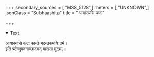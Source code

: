 +++
secondary_sources = [ "MSS_5128",]
meters = [ "UNKNOWN",]
jsonClass = "Subhaashita"
title = "आयास्यसि कदा"

+++

<details open><summary>Text</summary>

आयास्यसि कदा कान्ते मदन्तकमयि प्रभे।  
इति प्र्ष्टेन्दुवदनाच्छादयद् वाससा मुखम्॥
</details>
